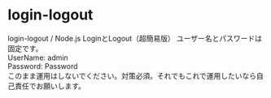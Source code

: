 # login-logout
login-logout  /  Node.js
LoginとLogout（超簡易版）
ユーザー名とパスワードは固定です。<br>
UserName: admin<br>
Password: Password<br>
このまま運用はしないでください。対策必須。それでもこれで運用したいなら自己責任でお願いします。
